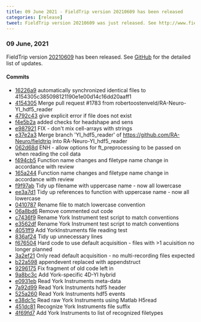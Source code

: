 ```yaml
---
title: 09 June 2021 - FieldTrip version 20210609 has been released
categories: [release]
tweet: FieldTrip version 20210609 was just released. See http://www.fieldtriptoolbox.org/#09-june-2021
---
```


### 09 June, 2021

FieldTrip version [20210609](http://github.com/fieldtrip/fieldtrip/releases/tag/20210609) has been released.
See [GitHub](https://github.com/fieldtrip/fieldtrip/compare/20210608...20210609) for the detailed list of updates.

#### Commits

- [16226a9](http://github.com/fieldtrip/fieldtrip/commit/16226a9) automatically synchronized identical files to 4154305c385098121190e1e00d14c16dd20aaff1
- [4154305](http://github.com/fieldtrip/fieldtrip/commit/4154305) Merge pull request #1783 from robertoostenveld/RA-Neuro-YI_hdf5_reader
- [4792c43](http://github.com/fieldtrip/fieldtrip/commit/4792c43) give explicit error if file does not exist
- [f4e5b2a](http://github.com/fieldtrip/fieldtrip/commit/f4e5b2a) added checks for headshape and sens
- [e987921](http://github.com/fieldtrip/fieldtrip/commit/e987921) FIX - don't mix cell-arrays with strings
- [e37e2a3](http://github.com/fieldtrip/fieldtrip/commit/e37e2a3) Merge branch 'YI_hdf5_reader' of https://github.com/RA-Neuro/fieldtrip into RA-Neuro-YI_hdf5_reader
- [062d68d](http://github.com/fieldtrip/fieldtrip/commit/062d68d) ENH - allow options for ft_preprocessing to be passed on when reading the coil data
- [f494cb5](http://github.com/fieldtrip/fieldtrip/commit/f494cb5) Function name changes and filetype name change in accordance with review
- [165a244](http://github.com/fieldtrip/fieldtrip/commit/165a244) Function name changes and filetype name change in accordance with review
- [f9f97ab](http://github.com/fieldtrip/fieldtrip/commit/f9f97ab) Tidy up filename with uppercase name - now all lowercase
- [ee3a7d1](http://github.com/fieldtrip/fieldtrip/commit/ee3a7d1) Tidy up references to function with uppercase name - now all lowercase
- [0410787](http://github.com/fieldtrip/fieldtrip/commit/0410787) Rename file to match lowercase convention
- [06a8bd6](http://github.com/fieldtrip/fieldtrip/commit/06a8bd6) Remove commented out code
- [c7436f9](http://github.com/fieldtrip/fieldtrip/commit/c7436f9) Rename York Instrument test script to match conventions
- [e3562df](http://github.com/fieldtrip/fieldtrip/commit/e3562df) Rename York Instrument test script to match conventions
- [4051ff9](http://github.com/fieldtrip/fieldtrip/commit/4051ff9) Add YorkInstruments file reading test
- [836af24](http://github.com/fieldtrip/fieldtrip/commit/836af24) Tidy up unnecessary lines
- [f676504](http://github.com/fieldtrip/fieldtrip/commit/f676504) Hard code to use default acquisition - files with >1 acuisition no longer planned
- [3a2ef21](http://github.com/fieldtrip/fieldtrip/commit/3a2ef21) Only read default acquisition - no multi-recording files expected
- [b22a598](http://github.com/fieldtrip/fieldtrip/commit/b22a598) appendevent replaced with appendstruct
- [9296175](http://github.com/fieldtrip/fieldtrip/commit/9296175) Fix fragment of old code left in
- [9a8bc3c](http://github.com/fieldtrip/fieldtrip/commit/9a8bc3c) Add York-specific 4D-YI hybrid
- [e0931eb](http://github.com/fieldtrip/fieldtrip/commit/e0931eb) Read York Instruments meta-data
- [7a92d99](http://github.com/fieldtrip/fieldtrip/commit/7a92d99) Read York Instruments hdf5 header
- [525a260](http://github.com/fieldtrip/fieldtrip/commit/525a260) Read York Instruments hdf5 events
- [e38dc1c](http://github.com/fieldtrip/fieldtrip/commit/e38dc1c) Read raw York Instruments using Matlab H5read
- [451dc81](http://github.com/fieldtrip/fieldtrip/commit/451dc81) Recognize York Instruments file suffix
- [4f69fd7](http://github.com/fieldtrip/fieldtrip/commit/4f69fd7) Add York Instruments to list of recognized filetypes
